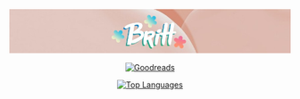 <div align="center">
  
  <img src="https://github.com/britthubs/britthubs/blob/3596d3970fbc2d00a3ac2698a8a6e8aaef42dfda/banner.jpg">
  
  <a href="https://www.goodreads.com/brittoo" style="padding:10px;"><img src="https://i.imgur.com/eMRUzs6.png" alt="Goodreads"></a>
  
  <a href="https://github.com/anuraghazra/github-readme-stats">
  <img src="https://github-readme-stats.vercel.app/api/top-langs/?username=britthubs" alt="Top Languages" />
  </a>
